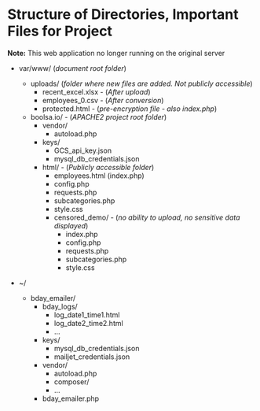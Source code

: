 # Structure of Directories, Important Files for Project

**Note:** This web application no longer running on the original server

- var/www/   (*document root folder*)
  - uploads/   (*folder where new files are added. Not publicly accessible*)
    - recent_excel.xlsx -  (*After upload*)
    - employees_0.csv   - (*After conversion*)
    - protected.html  - (*pre-encryption file - also index.php*)
  - boolsa.io/  -  (*APACHE2 project root folder*)
    - vendor/
      - autoload.php
    - keys/
      - GCS_api_key.json
      - mysql_db_credentials.json
    - html/   -  (*Publicly accessible folder*)
      - employees.html (index.php)
      - config.php
      - requests.php
      - subcategories.php
      - style.css
      - censored_demo/  - (*no ability to upload, no sensitive data displayed*)
        - index.php
        - config.php
        - requests.php
        - subcategories.php
        - style.css

- ~/
  - bday_emailer/
    - bday_logs/
      - log_date1_time1.html
      - log_date2_time2.html
      - ...
    - keys/
      - mysql_db_credentials.json
      - mailjet_credentials.json
    - vendor/
      - autoload.php
      - composer/
      - ...
    - bday_emailer.php
